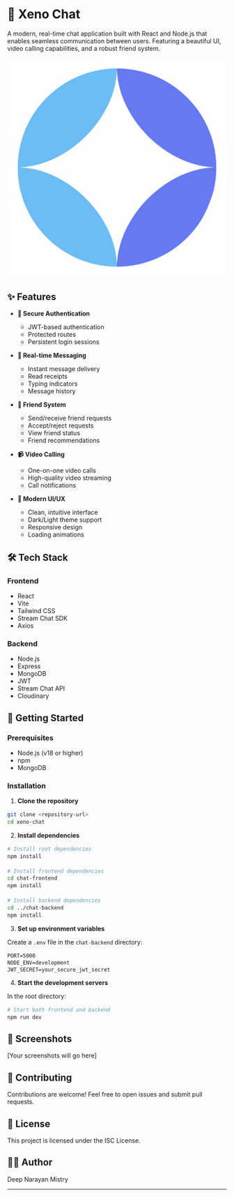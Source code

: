 # 💬 Xeno Chat

A modern, real-time chat application built with React and Node.js that enables seamless communication between users. Featuring a beautiful UI, video calling capabilities, and a robust friend system.

![Xeno Chat Logo](chat-frontend/public/xeno.svg)

## ✨ Features

- **🔐 Secure Authentication**

  - JWT-based authentication
  - Protected routes
  - Persistent login sessions

- **💬 Real-time Messaging**

  - Instant message delivery
  - Read receipts
  - Typing indicators
  - Message history

- **👥 Friend System**

  - Send/receive friend requests
  - Accept/reject requests
  - View friend status
  - Friend recommendations

- **📹 Video Calling**

  - One-on-one video calls
  - High-quality video streaming
  - Call notifications

- **🎨 Modern UI/UX**
  - Clean, intuitive interface
  - Dark/Light theme support
  - Responsive design
  - Loading animations

## 🛠️ Tech Stack

### Frontend

- React
- Vite
- Tailwind CSS
- Stream Chat SDK
- Axios

### Backend

- Node.js
- Express
- MongoDB
- JWT
- Stream Chat API
- Cloudinary

## 🚀 Getting Started

### Prerequisites

- Node.js (v18 or higher)
- npm
- MongoDB

### Installation

1. **Clone the repository**

```bash
git clone <repository-url>
cd xeno-chat
```

2. **Install dependencies**

```bash
# Install root dependencies
npm install

# Install frontend dependencies
cd chat-frontend
npm install

# Install backend dependencies
cd ../chat-backend
npm install
```

3. **Set up environment variables**

Create a `.env` file in the `chat-backend` directory:

```
PORT=5000
NODE_ENV=development
JWT_SECRET=your_secure_jwt_secret
```

4. **Start the development servers**

In the root directory:

```bash
# Start both frontend and backend
npm run dev
```

## 📱 Screenshots

[Your screenshots will go here]

## 🤝 Contributing

Contributions are welcome! Feel free to open issues and submit pull requests.

## 📄 License

This project is licensed under the ISC License.

## 👨‍💻 Author

Deep Narayan Mistry

---
